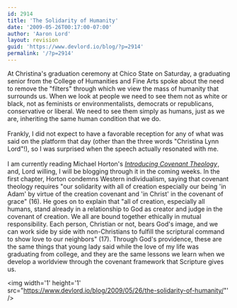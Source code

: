 ```yaml
---
id: 2914
title: 'The Solidarity of Humanity'
date: '2009-05-26T00:17:00-07:00'
author: 'Aaron Lord'
layout: revision
guid: 'https://www.devlord.io/blog/?p=2914'
permalink: '/?p=2914'
---
```


At Christina's graduation ceremony at Chico State on Saturday, a graduating senior from the College of Humanities and Fine Arts spoke about the need to remove the "filters" through which we view the mass of humanity that surrounds us. When we look at people we need to see them not as white or black, not as feminists or environmentalists, democrats or republicans, conservative or liberal. We need to see them simply as humans, just as we are, inheriting the same human condition that we do.<br /><br />Frankly, I did not expect to have a favorable reception for any of what was said on the platform that day (other than the three words "Christina Lynn Lord"!), so I was surprised when the speech actually resonated with me.<br /><br />I am currently reading Michael Horton's <span style="font-style:italic;"><a href="http://www.amazon.com/gp/product/080107195X?ie=UTF8&amp;tag=lbmusic&amp;linkCode=as2&amp;camp=1789&amp;creative=390957&amp;creativeASIN=080107195X">Introducing Covenant Theology</a><img src="http://www.assoc-amazon.com/e/ir?t=lbmusic&amp;l=as2&amp;o=1&amp;a=080107195X" width="1" height="1" border="0" alt="" /></span>, and, Lord willing, I will be blogging through it in the coming weeks. In the first chapter, Horton condemns Western individualism, saying that covenant theology requires "our solidarity with all of creation especially our being 'in Adam' by virtue of the creation covenant and 'in Christ' in the covenant of grace" (16). He goes on to explain that "all of creation, especially all humans, stand already in a relationship to God as creator and judge in the covenant of creation. We all are bound together ethically in mutual responsibility. Each person, Christian or not, bears God's image, and we can work side by side with non-Christians to fulfill the scriptural command to show love to our neighbors" (17). Through God's providence, these are the same things that young lady said while the love of my life was graduating from college, and they are the same lessons we learn when we develop a worldview through the covenant framework that Scripture gives us.<div class="blogger-post-footer"><img width='1' height='1' src="https://www.devlord.io/blog/2009/05/26/the-solidarity-of-humanity/"' /></div>